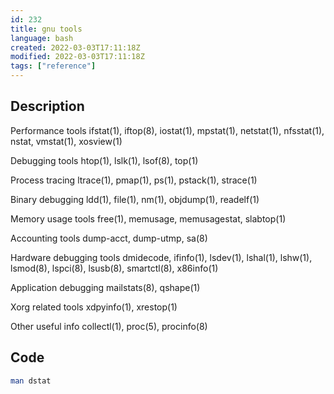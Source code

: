 ```yaml
---
id: 232
title: gnu tools
language: bash
created: 2022-03-03T17:11:18Z
modified: 2022-03-03T17:11:18Z
tags: ["reference"]
---
```


## Description

   Performance tools
       ifstat(1), iftop(8), iostat(1), mpstat(1), netstat(1), nfsstat(1), nstat, vmstat(1), xosview(1)

   Debugging tools
       htop(1), lslk(1), lsof(8), top(1)

   Process tracing
       ltrace(1), pmap(1), ps(1), pstack(1), strace(1)

   Binary debugging
       ldd(1), file(1), nm(1), objdump(1), readelf(1)

   Memory usage tools
       free(1), memusage, memusagestat, slabtop(1)

   Accounting tools
       dump-acct, dump-utmp, sa(8)

   Hardware debugging tools
       dmidecode, ifinfo(1), lsdev(1), lshal(1), lshw(1), lsmod(8), lspci(8), lsusb(8), smartctl(8), x86info(1)

   Application debugging
       mailstats(8), qshape(1)

   Xorg related tools
       xdpyinfo(1), xrestop(1)

   Other useful info
       collectl(1), proc(5), procinfo(8)

## Code

```bash
man dstat
```

<!-- end -->

